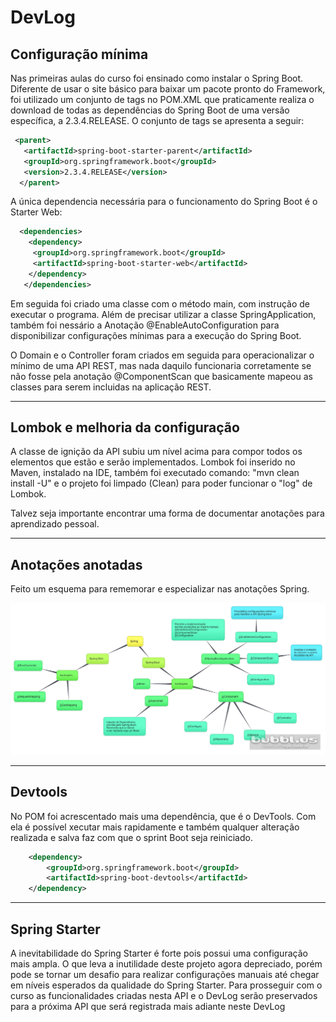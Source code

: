 
# DevLog

## Configuração mínima

Nas primeiras aulas do curso foi ensinado como instalar o Spring Boot.
Diferente de usar o site básico para baixar um pacote pronto do Framework,
foi utilizado um conjunto de tags no POM.XML que praticamente realiza o download
de todas as dependências do Spring Boot de uma versão específica, a 2.3.4.RELEASE.
O conjunto de tags se apresenta a seguir:

```XML
 <parent>
   <artifactId>spring-boot-starter-parent</artifactId>
   <groupId>org.springframework.boot</groupId>
   <version>2.3.4.RELEASE</version>
  </parent>
```

 A única dependencia necessária para o funcionamento do Spring Boot é o Starter Web:

```XML
  <dependencies>
    <dependency>
     <groupId>org.springframework.boot</groupId>
     <artifactId>spring-boot-starter-web</artifactId>
    </dependency>
   </dependencies>
```

Em seguida foi criado uma classe com o método main, com instrução de executar o programa.
Além de precisar utilizar a classe SpringApplication, também foi nessário a Anotação
@EnableAutoConfiguration para disponibilizar configurações mínimas para a execução do
Spring Boot.

O Domain e o Controller foram criados em seguida para operacionalizar o mínimo de uma
API REST, mas nada daquilo funcionaria corretamente se não fosse pela anotação @ComponentScan
que basicamente mapeou as classes para serem incluidas na aplicação REST.

-----------

## Lombok e melhoria da configuração

A classe de ignição da API subiu um nível acima para compor todos os elementos que estão e serão implementados. Lombok foi inserido no Maven, instalado na IDE, também foi executado comando: "mvn clean install -U" e o projeto foi limpado (Clean) para poder funcionar o "log" de Lombok.

Talvez seja importante encontrar uma forma de documentar anotações para aprendizado pessoal.

-----------

## Anotações anotadas

Feito um esquema para rememorar e especializar nas anotações Spring.

![Anotações Spring](./Spring.jpg)

------------

## Devtools

No POM foi acrescentado mais uma dependência, que é o DevTools. Com ela é possível xecutar mais rapidamente e também qualquer alteração realizada e salva faz com que o sprint Boot seja reiniciado.

```XML
	<dependency>
		<groupId>org.springframework.boot</groupId>
		<artifactId>spring-boot-devtools</artifactId>
	</dependency>
```

---------

## Spring Starter

A inevitabilidade do Spring Starter é forte pois possui uma configuração mais ampla. O que leva a inutilidade deste projeto agora depreciado, porém pode se tornar um desafio para realizar configurações manuais até chegar em níveis esperados da qualidade do Spring Starter. Para prosseguir com o curso as funcionalidades criadas nesta API e o DevLog serão preservados para a próxima API que será registrada mais adiante neste DevLog 




